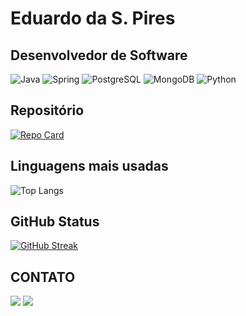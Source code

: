 # Eduardo da S. Pires
## Desenvolvedor de Software 
![Java](https://img.shields.io/badge/java-%23ED8B00.svg?style=for-the-badge&logo=openjdk&logoColor=black)   ![Spring](https://img.shields.io/badge/spring-%236DB33F.svg?style=for-the-badge&logo=spring&logoColor=white)    ![PostgreSQL](https://img.shields.io/badge/PostgreSQL-000?style=for-the-badge&logo=postgresql)  ![MongoDB](https://img.shields.io/badge/MongoDB-%234ea94b.svg?style=for-the-badge&logo=mongodb&logoColor=white) ![Python](https://img.shields.io/badge/python-3670A0?style=for-the-badge&logo=python&logoColor=ffdd54)


## Repositório
[![Repo Card](https://github-readme-stats.vercel.app/api/pin/?username=Dev-Duardo&repo=SEUREPOSITORIO&bg_color=000&border_color=30A3DC&show_icons=true&icon_color=30A3DC&title_color=E94D5F&text_color=FFF)](https://github.com/Dev-Duardo/SEUREPOSITORIO)


## Linguagens mais usadas
![Top Langs](https://github-readme-stats-git-masterrstaa-rickstaa.vercel.app/api/top-langs/?username=SEUUSERNAME&bg_color=000&border_color=30A3DC&title_color=E94D5F&text_color=FFF)

## GitHub Status
[![GitHub Streak](https://streak-stats.demolab.com/?user=Dev-Duardo&theme=bear&background=000&border=30A3DC&dates=FFF)](https://git.io/streak-stats) 

## CONTATO

 <div> 
  <a href = "mailto:sp.e@outlook.com"><img src="https://img.shields.io/badge/-email-%23333?style=for-the-badge&logo=gmail&logoColor=white" target="_blank"></a>
  <a href="https://www.linkedin.com/in/eduardo-s-pires" target="_blank"><img src="https://img.shields.io/badge/-LinkedIn-%230077B5?style=for-the-badge&logo=linkedin&logoColor=white" target="_blank"></a>
